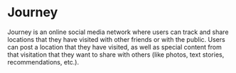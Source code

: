 # Journey

Journey is an online social media network where users can track and share locations that they have visited with other friends or with the public. Users can post a location that they have visited, as well as special content from that visitation that they want to share with others (like photos, text stories, recommendations, etc.).
